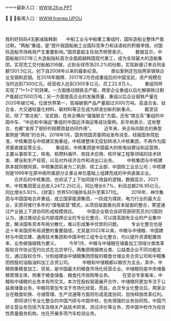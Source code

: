 <p>
	⚰⚰⚰最新入口：<a href="http://www.baidu.com/link?url=6MA2SWnO3Raqke39an_0PUxosM6ZrUGzi1BN9tNnlPW&wd">WWW.2fce.PPT</a> 
	<p>
		🎢
🎢
🎢备用入口：<a href="http://www.baidu.com/link?url=6MA2SWnO3Raqke39an_0PUxosM6ZrUGzi1BN9tNnlPW&wd">WWW.fcenep.UPOU</a> 
	</p>
	<p>
		<br />
	</p>
	<p>
		我的好妈妈4无删减版韩剧　　中船工业与中船重工重组时，国际造船业整体产能过剩，“两船”重组，是“提升我国船舶工业国际竞争力和话语权的积极举措，对国际造船市场格局产生重要影响。”国资委副主任翁杰明曾表示。
　　数据显示，中国船舶2021年三大造船指标首次全面超越韩国现代重工，成为全球最大的造船集团，实现完工交付船舶206艘，占到全球市场20.2%的份额，实现新接订单合同金额1301.5亿元，创下自2008年以来的最新纪录。
　　类似案例还包括两家钢铁企业宝钢和武钢。在2016年揭牌、2017年2月完成重组后的中国宝武，资产规模在当时达到7300亿元，经营收入达到3300多亿元，员工22.8万人。
　　重组同样实现了“1+1&gt;2”的效果。一方面推动钢铁去产能，两家企业重组以后化解钢铁过剩产能超过1500万吨；另一方面提高企业的发展质量，重组以后企业钢铁产量在2020年破亿吨，位居世界第一，高端碳钢产品产量超过3000万吨，高温合金、钛合金、大交通轻量化材料、碳材料等正在成为研发创新的新重点。
　　截至目前，除了“南北船”、宝武钢，在央企横向“强强联合”方面，还有“南北车”重组的中国中车、“中远和中海运”重组的中国远洋海运等成功案例。彭华岗表示，这些整合，也都“发挥了很好的规模效益协同作用”。
　　近年来，央企纵向联合的典型案例是“两核”的合并。2018年1月，国务院国资委网站发布消息，经报国务院批准，中核集团与中核建实施重组，中核建整体无偿划转进入中核集团，不再作为国资委直接监管企业。
　　重组前，中核集团是中国最大的核电站建设和运营商，主要从事核军工、核电、核燃料循环、核技术应用、核环保工程等领域的技术研发、建设和生产经营，以及对外经济合作和进出口业务。
　　中核集团与中核建原本就同根同源。中核集团前身为二机部、核工业部、中国核工业总公司；中核建则是1999年在原中核所属部分企事业单位基础上组建而成的中央直属企业。
　　合并后的中核集团，也验证了上下协同提升效益的逻辑。数据显示，2021年，中核集团营业总收入2472.25亿元，同比增长9.7%，利润总额216.95亿元，同比增长5.92%，《财富》世界500强排名跃升至第371位。
　　2018年，神华集团与中国国电合并重组，成立国家能源集团，一跃成为煤炭、电力行业的最大企业，实质将推行多年的“煤电联营”模式，从项目层面推向资本层面的整合，寄望通过产业链上下游协同形成规模效应。
　　中国企业联合会研究部研究员刘兴国则认为，通过推动企业内部或跨企业的专业化整合，可以提高国有企业的产业集中度，解决国有资本布局分散化，难以形成集中优势的问题。
　　专业化整合也是近十年来国资布局调整的重要路径。尤其是2022年以来，中粮与中储粮、中国建材与中国交建、通用技术集团和中国中检三组专业化整合，均以提升资源配置效率、业务做强做精为要义。
　　今年1月，中粮与中储粮在储备加工领域分类改革股权合作协议签约仪式在北京举行。两集团根据商业类、公益类企业不同功能定位，通过股权合作，分别组建由中储粮集团控股的粮食仓储业务合资公司和中粮集团控股的油脂油料加工合资公司。
　　中粮和中储粮都以粮农为主业。其中，中粮侧重粮食加工、贸易，是中国最大的粮食市场化经营企业。中储粮则是中央储备粮管理主体，侧重于粮食储备、粮食托市收购等业务。
　　在受访专家看来，中粮和中储粮的业务本有所交叉。本次在股权层面展开合作，中储粮将更加专注于公益类储备业务，中粮将更加专注于市场化经营。而且，此次专业化整合后，两家企业在粮食轮换、仓储管理、生产流通等方面将形成高度协同，加快释放改革红利。
　　即将进行专业化整合的中国汽研与中国中检，也有很强的业务协同性。中国汽研主营业务包括汽车及相关产品技术研发、测试评价等业务，而中国中检作为综合性质量服务机构，也在开展多项汽车检测业务。
	</p>

